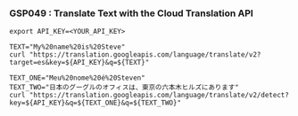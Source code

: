 ### GSP049 :  Translate Text with the Cloud Translation API 

```
export API_KEY=<YOUR_API_KEY>
```


```
TEXT="My%20name%20is%20Steve"
curl "https://translation.googleapis.com/language/translate/v2?target=es&key=${API_KEY}&q=${TEXT}"

TEXT_ONE="Meu%20nome%20é%20Steven"
TEXT_TWO="日本のグーグルのオフィスは、東京の六本木ヒルズにあります"
curl "https://translation.googleapis.com/language/translate/v2/detect?key=${API_KEY}&q=${TEXT_ONE}&q=${TEXT_TWO}"
```
